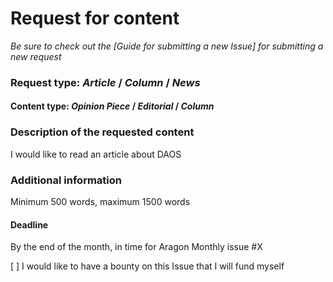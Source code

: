 # Request for content

_Be sure to check out the [Guide for submitting a new Issue] for submitting a new request_

### Request type: _Article_ / _Column_ / _News_

#### Content type: _Opinion Piece_ / _Editorial_ / _Column_

### Description of the requested content
I would like to read an article about DAOS

### Additional information
Minimum 500 words, maximum 1500 words

#### Deadline
By the end of the month, in time for Aragon Monthly issue #X

[ ] I would like to have a bounty on this Issue that I will fund myself
